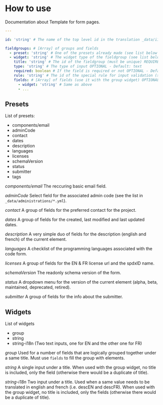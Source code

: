 # How to use

Documentation about Template for form pages.

```yaml
---

id: 'string' # The name of the top level id in the translation _data/i18n/form.yml (one per type of form) REQUIRED

fieldgroups: # [Array] of groups and fields
  - preset: 'string' # One of the presets already made (see list below for available presets) REQUIRED
  - widget: 'string' # The widget type of the fieldgroup (see list below for available widgets) REQUIRED
    title: 'string' # The id of the fieldgroup (must be unique) REQUIRED
    type: 'string' # The type of input OPTIONAL - Default: text
    required: boolean # If the field is required or not OPTIONAL - Default: true
    rule: 'string' # The id of the special rule for input validation (see _data/forms/rules.yml) OPTIONAL - Default: none
    fields: # [Array] of fields (use it with the group widget) OPTIONAL - Default: nil
      - widget: 'string' # Same as above
      - ...
```

## Presets

List of presets:
 - components/email
 - adminCode
 - contact
 - dates
 - description
 - languages
 - licenses
 - schemaVersion
 - status
 - submitter
 - tags

*components/email*
The reccuring basic email field.

*adminCode*
Select field for the associated admin code (see the list in `_data/administrations/*.yml`).

*contact*
A group of fields for the preferred contact for the project.

*dates*
A group of fields for the created, last modified and last updated dates.

*description*
A very simple duo of fields for the description (english and french) of the current element.

*languages*
A checklist of the programming languages associated with the code form.

*licenses*
A group of fields for the EN & FR license url and the spdxID name.

*schemaVersion*
The readonly schema version of the form.

*status*
A dropdown menu for the version of the current element (alpha, beta, maintained, deprecated, retired).

*submitter*
A group of fields for the info about the submitter.

## Widgets

List of widgets
 - group
 - string
 - string-i18n (Two text inputs, one for EN and the other one for FR)

*group*
Used for a number of fields that are logically grouped together under a same title. Must use `fields` to fill the group with elements.

*string*
A single input under a title.
When used with the group widget, no title is included, only the field (otherwise there would be a duplicate of title).

*string-i18n*
Two input under a title. Used when a same value needs to be translated in english and french (i.e. descEN and descFR).
When used with the group widget, no title is included, only the fields (otherwise there would be a duplicate of title).

